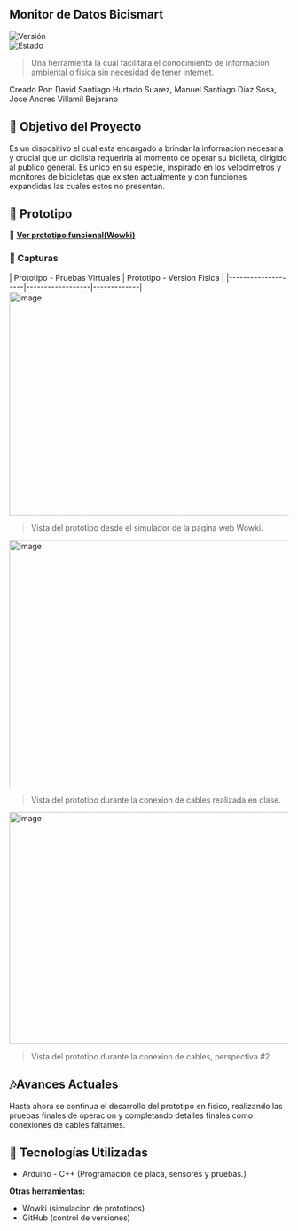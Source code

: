 ## Monitor de Datos Bicismart
![Versión](https://img.shields.io/badge/versión-1.0.0-blue)  
![Estado](https://img.shields.io/badge/estado-en%20prototipo-yellow)  

> Una herramienta la cual facilitara el conocimiento de informacion ambiental o fisica sin necesidad de tener internet.

Creado Por: 
David Santiago Hurtado Suarez,
Manuel Santiago Diaz Sosa,
Jose Andres Villamil Bejarano

## 🎯 Objetivo del Proyecto

Es un dispositivo el cual esta encargado a brindar la informacion necesaria y crucial que un ciclista requeriria al momento de operar su bicileta, dirigido al publico general.
Es unico en su especie, inspirado en los velocimetros y monitores de bicicletas que existen actualmente y con funciones expandidas las cuales estos no presentan.

## 🧪 Prototipo

🔗 **[Ver prototipo funcional(Wowki)](https://wokwi.com/projects/433286937292244993)**  



### 📸 Capturas

| Prototipo - Pruebas Virtuales | Prototipo - Version Fisica  |
|--------------------|------------------|-------------|
<img width="886" height="402" alt="image" src="https://github.com/user-attachments/assets/e2bdac05-8cd1-4233-8508-511dfefbcd51" />
> Vista del prototipo desde el simulador de la pagina web Wowki.

<img width="700" height="445" alt="image" src="https://github.com/user-attachments/assets/d8888df0-9dc2-446a-a0c5-44715ef2b9f7" />

> Vista del prototipo durante la conexion de cables realizada en clase.

<img width="706" height="417" alt="image" src="https://github.com/user-attachments/assets/693998a3-e307-4df9-9fd8-2ab79ce7e687" />

> Vista del prototipo durante la conexion de cables, perspectiva #2.

## 🎶Avances Actuales

Hasta ahora se continua el desarrollo del prototipo en fisico, realizando las pruebas finales de operacion y completando detalles finales como conexiones de cables faltantes.


## 🧰 Tecnologías Utilizadas
- Arduino - C++ (Programacion de placa, sensores y pruebas.)


**Otras herramientas:**
- Wowki (simulacion de prototipos)
- GitHub (control de versiones)
